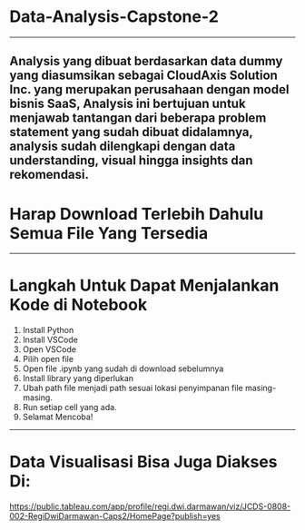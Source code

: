 # Data-Analysis-Capstone-2
---
Analysis yang dibuat berdasarkan data dummy yang diasumsikan sebagai CloudAxis Solution Inc. yang merupakan perusahaan dengan model bisnis SaaS, Analysis ini bertujuan untuk menjawab tantangan dari beberapa problem statement yang sudah dibuat didalamnya, analysis sudah dilengkapi dengan data understanding, visual hingga insights dan rekomendasi.
---
# Harap Download Terlebih Dahulu Semua File Yang Tersedia
---
# Langkah Untuk Dapat Menjalankan Kode di Notebook
1. Install Python
2. Install VSCode
3. Open VSCode
4. Pilih open file
5. Open file .ipynb yang sudah di download sebelumnya
6. Install library yang diperlukan
7. Ubah path file menjadi path sesuai lokasi penyimpanan file masing-masing.
8. Run setiap cell yang ada.
9. Selamat Mencoba!
---
# Data Visualisasi Bisa Juga Diakses Di:
https://public.tableau.com/app/profile/regi.dwi.darmawan/viz/JCDS-0808-002-RegiDwiDarmawan-Caps2/HomePage?publish=yes
